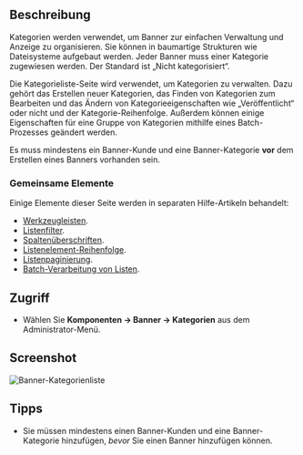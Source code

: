 <!-- Filename: Help4.x:Banners:_Categories / Display title: Banner: Kategorien -->

## Beschreibung

Kategorien werden verwendet, um Banner zur einfachen Verwaltung und Anzeige zu organisieren. Sie können in baumartige Strukturen wie Dateisysteme aufgebaut werden. Jeder Banner muss einer Kategorie zugewiesen werden. Der Standard ist „Nicht kategorisiert“.

Die Kategorieliste-Seite wird verwendet, um Kategorien zu verwalten. Dazu gehört das Erstellen neuer Kategorien, das Finden von Kategorien zum Bearbeiten und das Ändern von Kategorieeigenschaften wie „Veröffentlicht“ oder nicht und der Kategorie-Reihenfolge. Außerdem können einige Eigenschaften für eine Gruppe von Kategorien mithilfe eines Batch-Prozesses geändert werden.

Es muss mindestens ein Banner-Kunde und eine Banner-Kategorie **vor** dem Erstellen eines Banners vorhanden sein.

### Gemeinsame Elemente

Einige Elemente dieser Seite werden in separaten Hilfe-Artikeln behandelt:

* [Werkzeugleisten](jdocmanual?article=help/common-elements/toolbars).
* [Listenfilter](jdocmanual?article=help/common-elements/list-filters).
* [Spaltenüberschriften](jdocmanual?article=help/common-elements/list-column-headers).
* [Listenelement-Reihenfolge](jdocmanual?article=help/common-elements/list-ordering).
* [Listenpaginierung](jdocmanual?article=help/common-elements/list-pagination).
* [Batch-Verarbeitung von Listen](jdocmanual?article=help/common-elements/list-batch-process).

## Zugriff

- Wählen Sie **Komponenten → Banner → Kategorien** aus dem Administrator-Menü.

## Screenshot

![Banner-Kategorienliste](../../../de/images/banners/banners-categories-list.png)

## Tipps

- Sie müssen mindestens einen Banner-Kunden und eine Banner-Kategorie hinzufügen, *bevor* Sie einen Banner hinzufügen können.

<!-- Translated from English with ChatGPT 2024-09-01 -->
